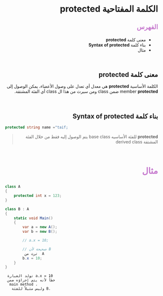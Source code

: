 <div dir=rtl>

#  الكلمة المفتاحية **protected**  

##  <p style="color: #c67ace">الفهرس </p>

  *  معنى كلمة  **protected** 
  * بناء كلمة **Syntax of protected** 
  * مثال  

 
 &nbsp;


  ##  معنى كلمة  **protected** 
الكلمة الأساسية **protected** هي معدل أي تعدل على وصول الأعضاء، 
يمكن الوصول إلى member **protected**  ضمن class     ومن سيرث من هذا ال class  أي الفئة المشتقة.



 &nbsp;

## بناء كلمة **Syntax of protected**

<div dir= ltr>

```C#
protected string name ="taif;

```
</div>

> **protected** للفئة الأساسيه base class  يتم الوصول إليه فقط  من خلال الفئة  المشتقة  derived class


  &nbsp;


# <p style="color: #c67ace">مثال </p>  

<div dir= ltr>

```C#
class A
{
    protected int x = 123;
}

class B : A
{
    static void Main()
    {
        var a = new A();
        var b = new B();

        // a.x = 10;

        // صحيحة لأن B 
         ترث من  A
        b.x = 10;
    }
}

```
```
 تولد العبارة a.x = 10
 خطأً لأنه يتم إجراؤه ضمن 
  main method ،
   وليس مثيلاً للفئة B.

```

 </div>